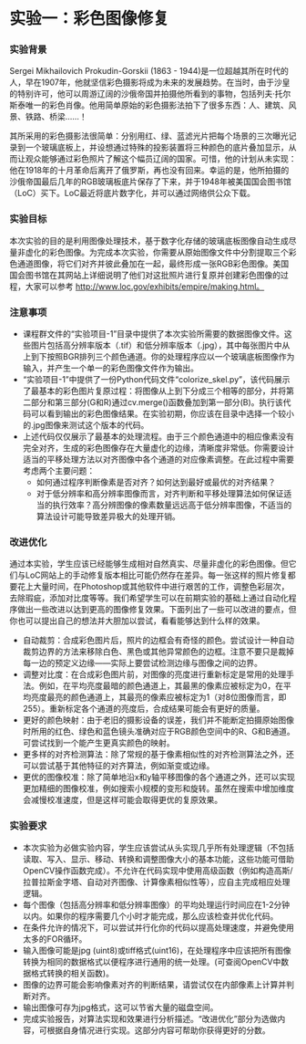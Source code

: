 # 实验一：彩色图像修复

### 实验背景

Sergei Mikhailovich Prokudin-Gorskii (1863 - 1944)是一位超越其所在时代的人，早在1907年，他就坚信彩色摄影将成为未来的发展趋势。在当时，由于沙皇的特别许可，他可以周游辽阔的沙俄帝国并拍摄他所看到的事物，包括列夫·托尔斯泰唯一的彩色肖像。他用简单原始的彩色摄影法拍下了很多东西：人、建筑、风景、铁路、桥梁……！

其所采用的彩色摄影法很简单：分别用红、绿、蓝滤光片把每个场景的三次曝光记录到一个玻璃底板上，并设想通过特殊的投影装置将三种颜色的底片叠加显示，从而让观众能够通过彩色照片了解这个幅员辽阔的国家。可惜，他的计划从未实现：他在1918年的十月革命后离开了俄罗斯，再也没有回来。幸运的是，他所拍摄的沙俄帝国最后几年的RGB玻璃板底片保存了下来，并于1948年被美国国会图书馆（LoC）买下。LoC最近将底片数字化，并可以通过网络供公众下载。

### 实验目标

本次实验的目的是利用图像处理技术，基于数字化存储的玻璃底板图像自动生成尽量非虚化的彩色图像。为完成本次实验，你需要从原始图像文件中分割提取三个彩色通道图像，将它们对齐并彼此叠加在一起，最终形成一张RGB彩色图像。美国国会图书馆在其网站上详细说明了他们对这批照片进行复原并创建彩色图像的过程，大家可以参考 http://www.loc.gov/exhibits/empire/making.html。

### 注意事项

* 课程群文件的“实验项目-1”目录中提供了本次实验所需要的数据图像文件。这些图片包括高分辨率版本（.tif）和低分辨率版本（.jpg），其中每张图片中从上到下按照BGR排列三个颜色通道。你的处理程序应以一个玻璃底板图像作为输入，并产生一个单一的彩色图像文件作为输出。
* “实验项目-1”中提供了一份Python代码文件“colorize_skel.py”，该代码展示了最基本的彩色图片复原过程：将图像从上到下分成三个相等的部分，并将第二部分和第三部分(G和R)通过cv.merge()函数叠加到第一部分(B)。执行该代码可以看到输出的彩色图像结果。在实验初期，你应该在目录中选择一个较小的.jpg图像来测试这个版本的代码。
* 上述代码仅仅展示了最基本的处理流程。由于三个颜色通道中的相应像素没有完全对齐，生成的彩色图像存在大量虚化的边缘，清晰度非常低。你需要设计适当的平移处理方法以对齐图像中各个通道的对应像素调整。在此过程中需要考虑两个主要问题：
  * 如何通过程序判断像素是否对齐？如何达到最好或最优的对齐结果？
  * 对于低分辨率和高分辨率图像而言，对齐判断和平移处理算法如何保证适当的执行效率？高分辨图像的像素数量远远高于低分辨率图像，不适当的算法设计可能导致差异极大的处理开销。

### 改进优化

通过本实验，学生应该已经能够生成相对自然真实、尽量非虚化的彩色图像。但它们与LoC网站上的手动修复版本相比可能仍然存在差异。每一张这样的照片修复都要花上大量时间，在Photoshop或其他软件中进行艰苦的工作，调整色彩层次，去除瑕疵，添加对比度等等。我们希望学生可以在前期实验的基础上通过自动化程序做出一些改进以达到更高的图像修复效果。下面列出了一些可以改进的要点，但你也可以提出自己的想法并大胆加以尝试，看看能够达到什么样的效果。

*  自动裁剪：合成彩色图片后，照片的边框会有奇怪的颜色。尝试设计一种自动裁剪边界的方法来移除白色、黑色或其他异常颜色的边框。注意不要只是裁掉每一边的预定义边缘——实际上要尝试检测边缘与图像之间的边界。
* 调整对比度：在合成彩色图片前，对图像的亮度进行重新标定是常用的处理手法。例如，在平均亮度最暗的颜色通道上，其最黑的像素应被标定为0，在平均亮度最亮的颜色通道上，其最亮的像素应被标定为1（对8位图像而言，即255）。重新标定各个通道的亮度后，合成结果可能会有更好的质量。
* 更好的颜色映射：由于老旧的摄影设备的误差，我们并不能断定拍摄原始图像时所用的红色、绿色和蓝色镜头准确对应于RGB颜色空间中的R、G和B通道。可尝试找到一个能产生更真实颜色的映射。
* 更多样的对齐检测算法：除了常规的基于像素相似性的对齐检测算法之外，还可以尝试基于其他特征的对齐算法，例如渐变或边缘。
* 更优的图像校准：除了简单地沿x和y轴平移图像的各个通道之外，还可以实现更加精细的图像校准，例如搜索小规模的变形和旋转。虽然在搜索中增加维度会减慢校准速度，但是这样可能会取得更优的复原效果。

### 实验要求

* 本次实验为必做实验内容，学生应该尝试从头实现几乎所有处理逻辑（不包括读取、写入、显示、移动、转换和调整图像大小的基本功能，这些功能可借助OpenCV操作函数完成）。不允许在代码实现中使用高级函数（例如构造高斯/拉普拉斯金字塔、自动对齐图像、计算像素相似性等），应自主完成相应处理逻辑。
* 每个图像（包括高分辨率和低分辨率图像）的平均处理运行时间应在1-2分钟以内。如果你的程序需要几个小时才能完成，那么应该检查并优化代码。
* 在条件允许的情况下，可以尝试并行化你的代码以提高处理速度，并避免使用太多的FOR循环。
* 输入图像可能是jpg (uint8)或tiff格式(uint16)，在处理程序中应该把所有图像转换为相同的数据格式以便程序进行通用的统一处理。(可查阅OpenCV中数据格式转换的相关函数)。
* 图像的边界可能会影响像素对齐的判断结果，请尝试仅在内部像素上计算并判断对齐。
* 输出图像可存为jpg格式，这可以节省大量的磁盘空间。
* 完成实验报告，对算法实现和效果进行分析描述。“改进优化”部分为选做内容，可根据自身情况进行实现。这部分内容可帮助你获得更好的分数。